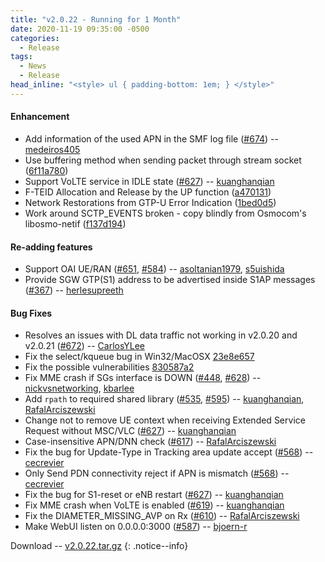 ```yaml
---
title: "v2.0.22 - Running for 1 Month"
date: 2020-11-19 09:35:00 -0500
categories:
  - Release
tags:
  - News
  - Release
head_inline: "<style> ul { padding-bottom: 1em; } </style>"
---
```


#### Enhancement
- Add information of the used APN in the SMF log file ([#674](https://github.com/open5gs/open5gs/pull/674)) -- [medeiros405](https://github.com/medeiros405)
- Use buffering method when sending packet through stream socket ([6f11a780](https://github.com/open5gs/open5gs/commit/6f11a780792ff0d695d9f735c84e5bff3ee1804b))
- Support VoLTE service in IDLE state ([#627](https://github.com/open5gs/open5gs/issues/627)) -- [kuanghanqian](https://github.com/kuanghanqian)
- F-TEID Allocation and Release by the UP function ([a470131](https://github.com/open5gs/open5gs/commit/a470131489231bff384d54561f66b937328d2e2d))
- Network Restorations from GTP-U Error Indication ([1bed0d5](https://github.com/open5gs/open5gs/commit/1bed0d587275ad105c5fe6f0d9ca4ef1508a74e0))
- Work around SCTP_EVENTS broken - copy blindly from Osmocom's libosmo-netif ([f137d194](https://github.com/open5gs/open5gs/commit/f137d1947f0afaaf0a3ec37b35ff1ce99c757ded))

#### Re-adding features
- Support OAI UE/RAN ([#651](https://github.com/open5gs/open5gs/issues/651), [#584](https://github.com/open5gs/open5gs/issues/584)) -- [asoltanian1979](https://github.com/asoltanian1979), [s5uishida](https://github.com/s5uishida)
- Provide SGW GTP(S1) address to be advertised inside S1AP messages ([#367](https://github.com/open5gs/open5gs/pull/367)) -- [herlesupreeth](https://github.com/herlesupreeth)

#### Bug Fixes
- Resolves an issues with DL data traffic not working in v2.0.20 and v2.0.21 ([#672](https://github.com/open5gs/open5gs/issues/672)) -- [CarlosYLee](https://github.com/CarlosYLee)
- Fix the select/kqueue bug in Win32/MacOSX [23e8e657](https://github.com/open5gs/open5gs/commit/23e8e6577c3bc4f785e797084b66fef707bfa450)
- Fix the possible vulnerabilities [830587a2](https://github.com/open5gs/open5gs/commit/830587a250fb22f01327a14812d778d2a51bc5b9)
- Fix MME crash if SGs interface is DOWN ([#448](https://github.com/open5gs/open5gs/issues/448), [#628](https://github.com/open5gs/open5gs/issues/628)) -- [nickvsnetworking](https://github.com/nickvsnetworking), [kbarlee](https://github.com/kbarlee)
- Add `rpath` to required shared library ([#535](https://github.com/open5gs/open5gs/issues/535), [#595](https://github.com/open5gs/open5gs/issues/595)) -- [kuanghanqian](https://github.com/kuanghanqian), [RafalArciszewski](https://github.com/RafalArciszewski)
- Change not to remove UE context when receiving Extended Service Request without MSC/VLC ([#627](https://github.com/open5gs/open5gs/issues/627)) -- [kuanghanqian](https://github.com/kuanghanqian)
- Case-insensitive APN/DNN check ([#617](https://github.com/open5gs/open5gs/issues/617)) -- [RafalArciszewski](https://github.com/RafalArciszewski)
- Fix the bug for Update-Type in Tracking area update accept ([#568](https://github.com/open5gs/open5gs/issues/568)) -- [cecrevier](https://github.com/cecrevier)
- Only Send PDN connectivity reject if APN is mismatch ([#568](https://github.com/open5gs/open5gs/issues/568)) -- [cecrevier](https://github.com/cecrevier)
- Fix the bug for S1-reset or eNB restart ([#627](https://github.com/open5gs/open5gs/issues/627)) -- [kuanghanqian](https://github.com/kuanghanqian)
- Fix MME crash when VoLTE is enabled ([#619](https://github.com/open5gs/open5gs/issues/619)) -- [kuanghanqian](https://github.com/kuanghanqian)
- Fix the DIAMETER_MISSING_AVP on Rx ([#610](https://github.com/open5gs/open5gs/issues/610)) -- [RafalArciszewski](https://github.com/RafalArciszewski)
- Make WebUI listen on 0.0.0.0:3000 ([#587](https://github.com/open5gs/open5gs/pull/587)) -- [bjoern-r](https://github.com/bjoern-r)

Download -- [v2.0.22.tar.gz](https://github.com/open5gs/open5gs/archive/v2.0.22.tar.gz)
{: .notice--info}

